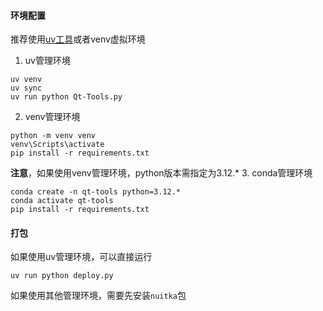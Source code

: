 #### 环境配置
推荐使用[uv工具](https://github.com/astral-sh/uv)或者venv虚拟环境
1. uv管理环境
```shell
uv venv
uv sync
uv run python Qt-Tools.py
```
2. venv管理环境
```shell
python -m venv venv
venv\Scripts\activate
pip install -r requirements.txt
```
**注意**，如果使用venv管理环境，python版本需指定为3.12.*
3. conda管理环境
```shell
conda create -n qt-tools python=3.12.*
conda activate qt-tools
pip install -r requirements.txt
```
#### 打包
如果使用uv管理环境，可以直接运行
```shell
uv run python deploy.py
```
如果使用其他管理环境，需要先安装`nuitka`包